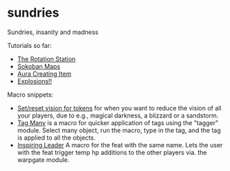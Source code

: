 # sundries
Sundries, insanity and madness

Tutorials so far:
 * [The Rotation Station](./Rotation%20Station.md)
 * [Sokoban Maps](./Sokoban.md)
 * [Aura Creating Item](./aura-creating-item.md)
 * [Explosions!!](./explosions.md)

Macro snippets:
 * [Set/reset vision for tokens](./set-reset%20vision.js) for when you want to reduce the vision of all your players, due to e.g., magical darkness, a blizzard or a sandstorm.
 * [Tag Many](./TagMany.js) is a macro for quicker application of tags using the "tagger" module. Select many object, run the macro, type in the tag, and the tag is applied to all the objects.
 * [Inspiring Leader](./Inspiring%20Leader.js) A macro for the feat with the same name. Lets the user with the feat trigger temp hp additions to the other players via. the warpgate module.
